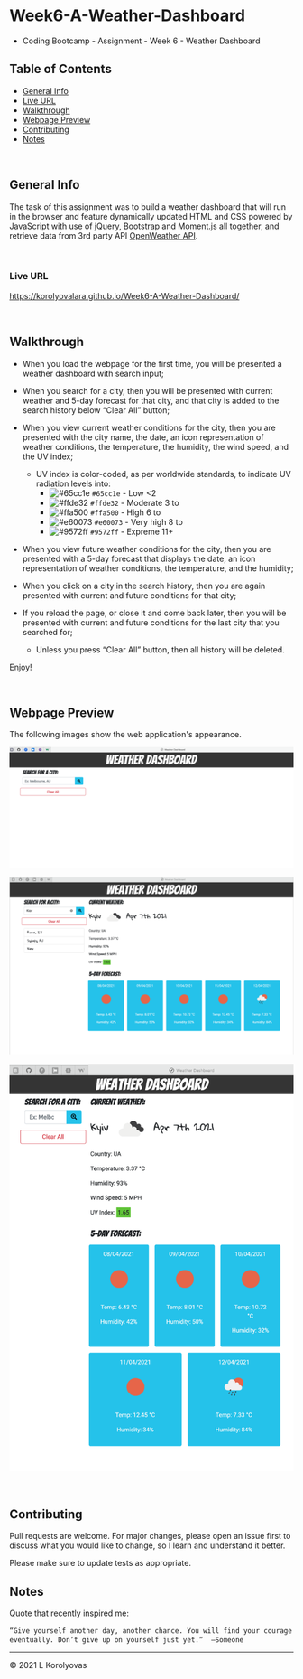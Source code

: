 # Week6-A-Weather-Dashboard
* Coding Bootcamp - Assignment - Week 6 - Weather Dashboard

## Table of Contents
* [General Info](#general-info)
* [Live URL](#live-url)
* [Walkthrough](#walkthrough)
* [Webpage Preview](#webpage-preview)
* [Contributing](#contributing)
* [Notes](#notes)

<br>

## General Info
The task of this assignment was to build a weather dashboard that will run in the browser and feature dynamically updated HTML and CSS powered by JavaScript with use of jQuery, Bootstrap and Moment.js all together, and retrieve
data from 3rd party API [OpenWeather API](https://openweathermap.org/api).


<br>

### Live URL
https://korolyovalara.github.io/Week6-A-Weather-Dashboard/

<br>

## Walkthrough
- When you load the webpage for the first time, you will be presented a weather dashboard with search input;
- When you search for a city, then you will be presented with current weather and 5-day forecast for that city, and that city is added to the search history below “Clear All” button;
- When you view current weather conditions for the city, then you are presented with the city name, the date, an icon representation of weather conditions, the temperature, the humidity, the wind speed, and the UV index;
    - UV index is color-coded, as per worldwide standards, to indicate UV radiation levels into:
         - ![#65cc1e](https://via.placeholder.com/15/65cc1e/000000?text=+) `#65cc1e` - Low           <2
         - ![#ffde32](https://via.placeholder.com/15/ffde32/000000?text=+) `#ffde32` - Moderate      3 to
         - ![#ffa500](https://via.placeholder.com/15/ffa500/000000?text=+) `#ffa500` - High          6 to
         - ![#e60073](https://via.placeholder.com/15/e60073/000000?text=+) `#e60073` - Very high     8 to
         - ![#9572ff](https://via.placeholder.com/15/9572ff/000000?text=+) `#9572ff` - Expreme       11+ 

- When you view future weather conditions for the city, then you are presented with a 5-day forecast that displays the date, an icon representation of weather conditions, the  temperature, and the humidity;
- When you click on a city in the search history, then you are again presented with current and future conditions for that city;
- If you reload the page, or close it and come back later, then you will be presented with current and future conditions for the last city that you searched for;
    - Unless you press “Clear All” button, then all history will be deleted.

Enjoy!

<br>

## Webpage Preview
The following images show the web application's appearance.

![Webpage Preview](./assets/images/WebpagePreview.png)

![Search Preview](./assets/images/SearchPreview.png)

![Responsive Layout Preview](./assets/images/ResponsivePreview.png)


<br>

## Contributing
Pull requests are welcome. For major changes, please open an issue first to discuss what you would like to change, so I learn and understand it better.

Please make sure to update tests as appropriate.
<br>

## Notes
Quote that recently inspired me:

    “Give yourself another day, another chance. You will find your courage eventually. Don’t give up on yourself just yet.”  –Someone

---
© 2021 L Korolyovas